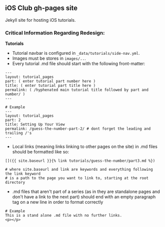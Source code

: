 ## iOS Club gh-pages site

Jekyll site for hosting iOS tutorials.

### Critical Information Regarding Redesign:

**Tutorials**
* Tutorial navbar is configured in `_data/tutorials/side-nav.yml`.
* Images must be stores in `images/..`.
* Every tutorial .md file should start with the following front-matter:
```
---
layout: tutorial_pages
part: ( enter tutorial part number here )
title: ( enter tutorial part title here )
permalink: ( /hyphenated main tutorial title followed by part and number/ )
---

# Example
---
layout: tutorial_pages
part: 2
title: Setting Up Your View
permalink: /guess-the-number-part-2/ # dont forget the leading and trailing /'s
---
```

* Local links (meaning links linking to other pages on the site) in .md files should be formatted like so:
```
[]({{ site.baseurl }}{% link tutorials/guess-the-number/part3.md %})

# where site.baseurl and link are keywords and everything following the link keyword
# is a path to the page you want to link to, starting at the root directory
```

* .md files that aren't part of a series (as in they are standalone pages and don't have a link to the next part) should end with an empty paragraph tag on a new line in order to format correctly
```
# Example
This is a stand alone .md file with no further links.
<p></p>
```